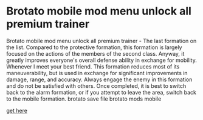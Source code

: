 # Brotato mobile mod menu unlock all premium trainer

Brotato mobile mod menu unlock all premium trainer - The last formation on the list. Compared to the protective formation, this formation is largely focused on the actions of the members of the second class. Anyway, it greatly improves everyone's overall defense ability in exchange for mobility. Whenever I meet your best friend. This formation reduces most of its maneuverability, but is used in exchange for significant improvements in damage, range, and accuracy. Always engage the enemy in this formation and do not be satisfied with others. Once completed, it is best to switch back to the alarm formation, or if you attempt to leave the area, switch back to the mobile formation. brotato save file brotato mods mobile

[get here](https://helpgive.to/i7PkER)
